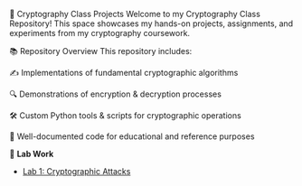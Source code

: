 🔐 Cryptography Class Projects
Welcome to my Cryptography Class Repository! This space showcases my hands-on projects, assignments, and experiments from my cryptography coursework.

📚 Repository Overview
This repository includes:

✍️ Implementations of fundamental cryptographic algorithms

🔍 Demonstrations of encryption & decryption processes

🛠️ Custom Python tools & scripts for cryptographic operations

📖 Well-documented code for educational and reference purposes


🧪 **Lab Work**  
- [Lab 1: Cryptographic Attacks](./Assessments/Lab%20Works/Lab%201/)  